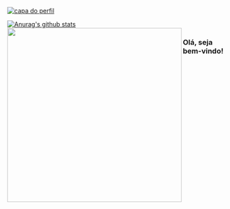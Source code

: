 <a href="https://ibb.co/QQZcDzW"><img src="https://i.ibb.co/PjRYD32/Thamires.png" alt="capa do perfil"  border="0" align="center"></a>




[![Anurag's github stats](https://github-readme-stats.vercel.app/api?username=thamirsz)](https://github.com/thamirsz/github-readme-stats)
<img width="400px" align="left" src="https://github-readme-stats.vercel.app/api/top-langs/?username=thamirsz&hide=html&layout=compact&theme=buefy" />  

### Olá, seja bem-vindo!
